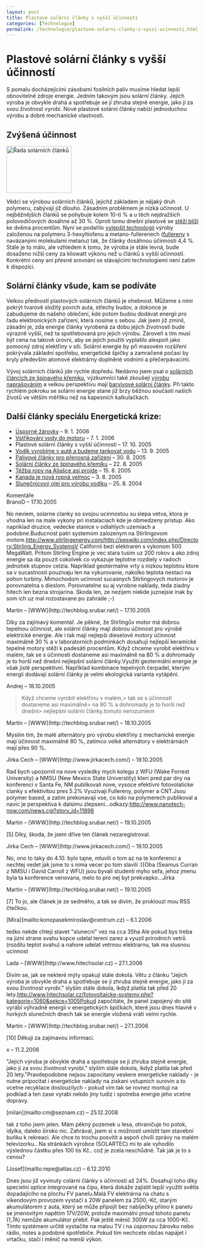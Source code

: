 ```yaml
---
layout: post
title: Plastové solární články s vyšší účinností
categories: [Technologie]
permalink: /technologie/plastove-solarni-clanky-s-vyssi-ucinnosti.html
---
```

# Plastové solární články s vyšší účinností

S pomalu docházejícími zásobami fosilních paliv musíme hledat lepší obnovitelné zdroje energie. Jedním takovým jsou solární články. Jejich výroba je obvykle drahá a spotřebuje se jí zhruba stejně energie, jako jí za svou životnost vyrobí. Nové plastové solární články nabízí jednoduchou výrobu a dobré mechanické vlastnosti.

## Zvýšená účinnost

<div class="obry" style="width:187px"><div class="leftbox"><img alt="Řada solárních článků" height="122" src="http://www.techblog.cz/images/solarni-clanky-modre.jpg" width="170"/></div></div> 

Vědci se výrobou solárních článků, jejichž základem je nějaký druh polymeru, zabývají již dlouho. Zásadním problémem je nízká účinnost. U nejběžnějších článků se pohybuje kolem 10-ti % a u těch nejdražších polovodičových dosáhne až 30 %. Oproti tomu dnešní plastové se [stěží blíží](http://www.berkeley.edu/news/media/releases/2002/03/28_solar.html) ke dvěma procentům. Nyní se podařilo [vylepšit technologii](http://www.nature.com/nmat/journal/vaop/ncurrent/abs/nmat1500.html) výroby založenou na polymeru 3-hexyltiofenu a metano-fullerenech ([fullereny](http://www.fpv.umb.sk/kat/kch/kmetova/fullereny/) s navázanými molekulami metanu) tak, že články dosáhnou účinnosti 4,4 %. Stále je to málo, ale vzhledem k tomu, že výroba je stále levná, bude dosaženo nižší ceny za kilowatt výkonu než u článků s vyšší účinností. Konkrétní ceny ani přesné srovnání se stávajícími technologiemi není zatím k dispozici.

## Solární články všude, kam se podíváte

Velkou předností plastových solárních článků je ohebnost. Můžeme s nimi pokrýt tvarově složitý povrch auta, střechy budov, a dokonce je zabudujeme do našeho oblečení, kde potom budou dodávat energii pro řadu elektronických zařízení, která nosíme s sebou. Jak jsem již zmínil, zásadní je, zda energie články vyrobená za dobu jejich životnosti bude výrazně vyšší, než ta spotřebovaná pro jejich výrobu. Zároveň s tím musí být cena na takové úrovni, aby se jejich použití vyplatilo alespoň jako pomocný zdroj elektřiny v síti. Solární energie by při masovém rozšíření pokrývala základní spotřebu, energetické špičky a zamračené počasí by kryly především atomové elektrárny doplněné vodními a přečerpávacími.

Vývoj solárních článků jde rychle dopředu. Nedávno jsem psal o [solárních článcích ze špinavého křemíku](http://www.techblog.cz/technologie/solarni-clanky-ze-spinaveho-kremiku.html), výzkumníci také zkoušejí [výrobu naprašováním](http://www.trnmag.com/Roundup/2005/TRN_Research_News_Roundup_9-26-05.html#sprayonsolar) a velkou perspektivu mají [barvivové solární články](http://en.wikipedia.org/wiki/Graetzel_cells). Při takto rychlém pokroku se solární energie stane již brzy běžnou součástí našich životů ve větším měřítku než na kapesních kalkulačkách.

## Další články speciálu Energetická krize:

  * [Úsporné žárovky](http://www.techblog.cz/veda/usporne-zarovky.html) – 9. 1. 2006
  * [Vstřikování vody do motoru](http://www.techblog.cz/technologie/vstrikovani-vody-do-motoru.html) – 7. 1. 2006
  * Plastové solární články s vyšší účinností – 17. 10. 2005
  * [Vodík vyrobíme v autě a budeme tankovat vodu](http://www.techblog.cz/technologie/vodik-vyrobime-v-aute-a-budeme-tankovat-vodu.html) – 13. 9. 2005
  * [Palivové články pro přenosná zařízení](http://www.techblog.cz/technologie/palivove-clanky-pro-prenosna-zarizeni.html) – 30. 8. 2005
  * [Solární články ze špinavého křemíku](http://www.techblog.cz/technologie/solarni-clanky-ze-spinaveho-kremiku.html) – 22. 8. 2005
  * [Těžba ropy na Aljašce asi projde](http://www.techblog.cz/technologie/tezba-ropy-na-aljasce-asi-projde.html) – 15. 8. 2005
  * [Kanada je nová ropná velmoc](http://www.techblog.cz/technologie/kanada-je-nova-ropna-velmoc.html) – 3. 8. 2005
  * [Slunečnicový olej pro výrobu vodíku](http://www.techblog.cz/technologie/slunecnicovy-olej-pro-vyrobu-vodiku.html) – 25. 8. 2004




<section id='comments-section'>
<div class='commentsheader'>Komentáře</div>        
<div class='comment-item-header' markdown=1>
BranoD  &ndash; 17.10.2005
</div>

No neviem, solarne clanky so svojou ucinnostou su slepa vetva, ktora je vhodna len na male vykony pri instalaciach kde je obmedzeny pristup. Ako napriklad druzice, vedecke stanice v odlahlych uzemiach a podobne.Buducnost patri systemom zalozenym na Stirlingovom motore.http://www.stirlingenergy.com/http://peswiki.com/index.php/Directory:Stirling_Energy_SystemsV Californii bezi elektraren s vykonom 500 MegaWatt. Pritom Stirling Engine je vec stara tusim uz 200 rokov a ako zdroj energie sa da pouzit cokolvek co vykazuje teplotne rozdiely v radoch jednotiek stupnov celzia. Napriklad geotermalne vrty s nizkou teplotou ktore sa v sucastnosti pouzivaju len na vykurovanie, nakolko teplota nestaci na pohon turbiny. Mimochodom ucinnost sucasnych Stirlingovych motorov je porovnatelna s dieslom. Porovnatelne su aj vyrobne naklady, teda ziadny hitech len bezna strojarina. Skoda len, ze nezijem niekde juznejsie inak by som ich uz mal rozostavane po zahrade ;-)

<div class='comment-item-header' markdown=1>
Martin &ndash; [WWW](http://techblog.srubar.net/) &ndash; 17.10.2005
</div>

Díky za zajímavý komentář. Je pěkné, že Stirlingův motor má dobrou tepelnou účinnost, ale solární články mají dobrou účinnost pro výrobě elektrické energie. Ale i tak mají nejlepší dieselové motory účinnost maximálně 30 % a v laboratorních podmínkách dosahují nejlepší keramické tepelné motory stěží k padesáti procentům. Když chceme vyrobit elektřinu v malém, tak se s účinností dostaneme asi maximálně na 80 % a dohromady je to horší než dnešní nejlepšní solární články.Využití geotermální energie je však jistě perspektivní. Například kombinace tepelných čerpadel, kterým energii dodávají solární články je velmi ekologická varianta vytápění.

<div class='comment-item-header' markdown=1>
Andrej  &ndash; 18.10.2005
</div>

> Když chceme vyrobit elektřinu v malém,> tak se s účinností dostaneme asi maximálně> na 80 % a dohromady je to horší než dnešní> nejlepšní solární články.tomuto nerozumiem

<div class='comment-item-header' markdown=1>
Martin &ndash; [WWW](http://techblog.srubar.net/) &ndash; 18.10.2005
</div>

Myslím tím, že malé alternátory pro výrobu elektřiny z mechanické energie mají účinnost maximálně 80 %, zatímco velké alternátory v elektrárnách mají přes 90 %.

<div class='comment-item-header' markdown=1>
Jirka Cech &ndash; [WWW](http://www.jirkacech.com/) &ndash; 19.10.2005
</div>

Rad bych upozornil na nove vysledky mych kolegu z WFU (Wake Forrest University) a NMSU (New Mexico State Universtity) kteri pred par dny na konferenci v Santa Fe, NM publikovali nove, vysoce efektivni fotovolaticke clanky s efektivitou pres 5.2% Vyuzivaji Fullereny, polymer a CNT.Jsou polymer based, a zatim prekonavaji vse, co kdo na polymerech publikoval a navic je perspektiva k dalsimu zlepseni...odkazy:http://www.nanotech-now.com/news.cgi?story_id=11898

<div class='comment-item-header' markdown=1>
Martin &ndash; [WWW](http://techblog.srubar.net/) &ndash; 19.10.2005
</div>

[5] Díky, škoda, že jsem dříve ten článek nezaregistroval.

<div class='comment-item-header' markdown=1>
Jirka Cech &ndash; [WWW](http://www.jirkacech.com/) &ndash; 19.10.2005
</div>

No, ono to taky do 4.10. bylo tajne, mluvili o tom az na te konferenci a nechtej vedet jak jsme to s nima vecer po tom slavili :))Oba (Seamus Curran z NMSU i David Carroll z WFU) jsou byvali studenti myho sefa, jehoz jmenu byla ta konference venovana, melo to pro nej byt prekvapko...Jirka

<div class='comment-item-header' markdown=1>
Martin &ndash; [WWW](http://techblog.srubar.net/) &ndash; 19.10.2005
</div>

[7] To jo, ale článek je ze sedmého, a tak se divím, že proklouzl mou RSS čtečkou.

<div class='comment-item-header' markdown=1>
[Míra](mailto:konopasekmiroslav@centrum.cz)  &ndash; 6.1.2006
</div>

tedko nekde chteji stavet "slunecni" vez na cca 35ha Ale pokud bys treba na jizni strane svahu kopce udelal tereni zarez a vyuzil prirodnich vetrů (rozdilu teplot svahu) a nahore udelat vetrnou elektrarnu, tak ma slusnou ucinnost

<div class='comment-item-header' markdown=1>
Lada &ndash; [WWW](http://www.hitechsolar.cz) &ndash; 27.1.2006
</div>

Divím se, jak se nekteré mýty opakují stále dokola. Větu z článku "Jejich výroba je obvykle drahá a spotřebuje se jí zhruba stejně energie, jako jí za svou životnost vyrobí." slyším stále dokola, ikdyž platila tak před 20 lety.http://www.hitechsolar.cz/fotovoltaicke-systemy.php?kategorie=1060&sekce=1005Pokud započítáte, že panel zapojený do sítě vyrábí výhradně energii v energetických špičkách, které jsou dnes hlavně v horkých slunečních dnech tak se energie vložená vráti velmi rychle.

<div class='comment-item-header' markdown=1>
Martin &ndash; [WWW](http://techblog.srubar.net/) &ndash; 27.1.2006
</div>

[10] Děkuji za zajímavou informaci.

<div class='comment-item-header' markdown=1>
x  &ndash; 11.2.2008
</div>

"Jejich výroba je obvykle drahá a spotřebuje se jí zhruba stejně energie, jako jí za svou životnost vyrobí." slyším stále dokola, ikdyž platila tak před 20 lety."Pravdepodobne nejsou zapocitany veskere energeticke naklady - je nutne pripocitat i energeticke naklady na ziskani vstupnich surovin a to vcetne recyklace doslouzilych - pokud vim tak se rovnez montuji na podklad a ten zase vyrabi nekdo jiny tudiz i spotreba energie jeho vcetne dopravy.

<div class='comment-item-header' markdown=1>
[milan](mailto:cm@seznam.cz)  &ndash; 25.12.2008
</div>

tak z toho jsem jelen. Mám pěkný pozemek u lesa, ohraničuje ho potok, idylka, daleko široko nic. Zahrával, jsem si s možností umístit tam stavební buňku k rekreaci. Ale chce to trochu posvítit a aspoň chvíli zprávy na malém televizorku.. Na stránkách výrobce (SOLARTEC) mi to ale vyhodilo výslednou částku přes 100 tis Kč.. což je zcela neschůdné. Tak jak je to s cenou?

<div class='comment-item-header' markdown=1>
[Josef](mailto:repe@atlas.cz)  &ndash; 6.12.2010
</div>

Dnes jsou již vyvinuty colární články s účinností až 24%. Dosahují toho díky specielní optice integrované na čipu, která dokáže zajistit lepší využití světla dopadajícího na plochu FV panelu.Malá FV elektrárna na chatu s víkendovým provozem vystačí s 20W panelem za 2500,-Kč, starým akumulátorem z auta, který se může připojit bez nabíječky přímo k panelu se jmenovitým napětím 17V/20W, protože maximální proud tohoto panelu (1,7A) nemůže akumulátor přebít. Pak ještě měnič 300W za cca 1000-Kč. Tímto systémem určitě vystačíte na malou TV i na úspornou žárovku nebo rádio, notes a podobné spotřebiče. Pokud tím nechcete občas napájet i vrtačku, stačí i měnič na menší výkon.

</section>
